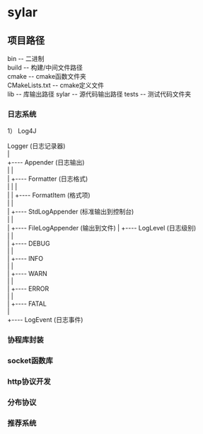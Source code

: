 # sylar

## 项目路径
bin -- 二进制  <br/>
build -- 构建/中间文件路径 <br/>
cmake -- cmake函数文件夹 <br/>
CMakeLists.txt -- cmake定义文件 <br/>
lib -- 库输出路径
sylar -- 源代码输出路径
tests -- 测试代码文件夹

### 日志系统
1）     Log4J

Logger (日志记录器) </br>
  |                 </br>
  +---- Appender (日志输出)</br>
  |           |     </br>
  |           +---- Formatter (日志格式)    </br>
  |           |          |      </br>
  |           |          +---- FormatItem (格式项)    </br>
  |           |     </br>
  |           +---- StdLogAppender (标准输出到控制台)     </br>
  |           |     </br>
  |           +---- FileLogAppender (输出到文件)
  |
  +---- LogLevel (日志级别)     </br>
  |          |      </br>
  |          +---- DEBUG    </br>
  |          |      </br>
  |          +---- INFO     </br>
  |          |        </br>
  |          +---- WARN     </br>
  |          |      </br>
  |          +---- ERROR      </br>
  |          |      </br>
  |          +---- FATAL      </br>
  |     </br>
  +---- LogEvent (日志事件)     </br>
            
### 协程库封装
### socket函数库
### http协议开发
### 分布协议
### 推荐系统